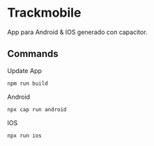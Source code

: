 # Trackmobile

App para Android & IOS generado con capacitor.


## Commands

Update App
```bash
npm run build
```

Android
```bash
npx cap run android
```

IOS
```bash
npx run ios
```